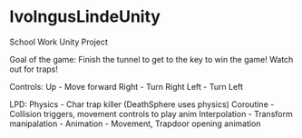 # IvoIngusLindeUnity
School Work Unity Project

Goal of the game: Finish the tunnel to get to the key to win the game! Watch out for traps!

Controls: Up - Move forward
          Right - Turn Right
          Left - Turn Left
          
LPD:
      Physics - Char trap killer (DeathSphere uses physics)
      Coroutine - Collision triggers, movement controls to play anim
      Interpolation - 
      Transform manipalation -
      Animation - Movement, Trapdoor opening animation
